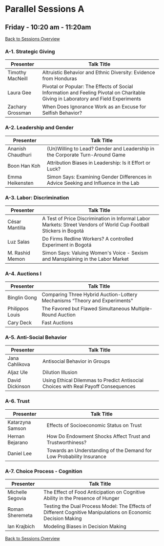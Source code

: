 # Parallel Sessions A
## Friday - 10:20 am - 11:20am
[Back to Sessions Overview](README.md)

### **A-1. Strategic Giving**

Presenter     | Talk Title
--------------|------------
Timothy MacNeill | Altruistic Behavior and Ethnic Diversity: Evidence from Honduras
Laura Gee | Pivotal or Popular: The Effects of Social Information and Feeling Pivotal on Charitable Giving in Laboratory and Field Experiments
Zachary Grossman |	When Does Ignorance Work as an Excuse for Selfish Behavior?

### **A-2. Leadership and Gender**

Presenter     | Talk Title
--------------|------------
Ananish Chaudhuri | (Un)Willing to Lead? Gender and Leadership in the Corporate Turn-Around Game
Boon Han Koh | Attribution Biases in Leadership: Is it Effort or Luck?
Emma Heikensten  |	Simon Says: Examining Gender Differences in Advice Seeking and Influence in the Lab

### **A-3. Labor: Discrimination**

Presenter     | Talk Title
--------------|------------
César Mantilla | A Test of Price Discrimination in Informal Labor Markets: Street Vendors of World Cup Football Stickers in Bogotá               
Luz Salas | Do Firms Redline Workers? A controlled Experiment in Bogotá
M. Rashid Memon |	Simon Says: Valuing Women's Voice - Sexism and Mansplaining in the Labor Market

### **A-4. Auctions I**

Presenter     | Talk Title
--------------|------------
Binglin Gong | Comparing Three Hybrid Auction-Lottery Mechanisms “Theory and Experiments"
Philippos Louis | The Favored but Flawed Simultaneous Multiple-Round Auction
Cary Deck | Fast Auctions

### **A-5. Anti-Social Behavior**

Presenter     | Talk Title
--------------|------------
Jana Cahlikova | Antisocial Behavior in Groups
Aljaz Ule | Dilution Illusion
David Dickinson | Using Ethical Dilemmas to Predict Antisocial Choices with Real Payoff Consequences

### **A-6. Trust**

Presenter     | Talk Title
--------------|------------
Katarzyna Samson | Effects of Socioeconomic Status on Trust
Hernan Bejarano | How Do Endowment Shocks Affect Trust and Trustworthiness?
Daniel Lee | Towards an Understanding of the Demand for Low Probability Insurance

### **A-7. Choice Process - Cognition**

Presenter     | Talk Title
--------------|------------
Michelle Segovia | The Effect of Food Anticipation on Cognitive Ability in the Presence of Hunger
Roman Sheremeta | Testing the Dual Process Model: The Effects of Different Cognitive Manipulations on Economic Decision Making
Ian Krajbich |	Modeling Biases in Decision Making


[Back to Sessions Overview](README.md)
